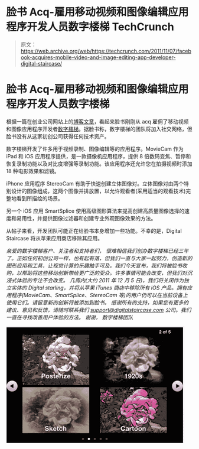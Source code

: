 # 脸书 Acq-雇用移动视频和图像编辑应用程序开发人员数字楼梯 TechCrunch

> 原文：<https://web.archive.org/web/https://techcrunch.com/2011/11/07/facebook-acquires-mobile-video-and-image-editing-app-developer-digital-staircase/>

# 脸书 Acq-雇用移动视频和图像编辑应用程序开发人员数字楼梯

根据一篇在创业公司网站上的[博客文章](https://web.archive.org/web/20230205003823/http://blog.digitalstaircase.com/)，看起来脸书刚刚从 acq 雇佣了移动视频和图像应用程序开发者[数字楼梯](https://web.archive.org/web/20230205003823/http://www.digitalstaircase.com/)。据脸书称，数字楼梯的团队将加入社交网络，但脸书没有从这家初创公司获得任何技术资产。

数字楼梯开发了许多用于视频录制、图像编辑等的应用程序。MovieCam 作为 iPad 和 iOS 应用程序提供，是一款摄像机应用程序，提供 8 倍数码变焦、暂停和恢复录制功能以及对比度增强等录制功能。该应用程序还允许您在拍摄视频时添加 18 种电影效果和滤镜。

iPhone 应用程序 StereoCam 有助于快速创建立体图像对。立体图像对由两个特别设计的图像组成，这两个图像并排放置，以允许观看者(采用适当的观看技术)完整地看到所描绘的场景。

另一个 iOS 应用 SmartSplice 使用高级图形算法来提高创建高质量图像选择的速度和易用性，并提供图像过滤器和创建专业外观图像效果的方法。

从帖子来看，开发团队可能正在给脸书本身增加一些功能。不幸的是，Digital Staircase 将从苹果应用商店移除其应用。

*亲爱的数字楼梯客户、关注者和支持者们，
很难相信我们创办数字楼梯已经三年了。正如任何初创公司一样，也有起有落，但我们一直与大家一起努力，创造新的图形应用和工具，让视觉计算的乐趣触手可及。我们今天宣布，我们将被脸书收购，以帮助将这些移动创新带给更广泛的受众。许多事情可能会改变，但我们对沉浸式体验的专注不会改变。
几周内(大约 2011 年 12 月 5 日)，我们将关闭作为独立实体的 Digital starling，并将从苹果 iTunes 商店中移除所有 iOS 产品。拥有应用程序(MovieCam、SmartSplice、StereoCam 等)的用户仍可以在当前设备上使用它们。请留意新的创新将被添加到脸书。
感谢所有的支持，如果您有更多的建议、意见和反馈，请随时联系我们 support@digitalstaircase.com 公司。我们一直在寻找改善用户体验的方法。
谢谢，
数字楼梯团队*

![](img/50a8fccd09a6cfbf88b9dd55c590102a.png)